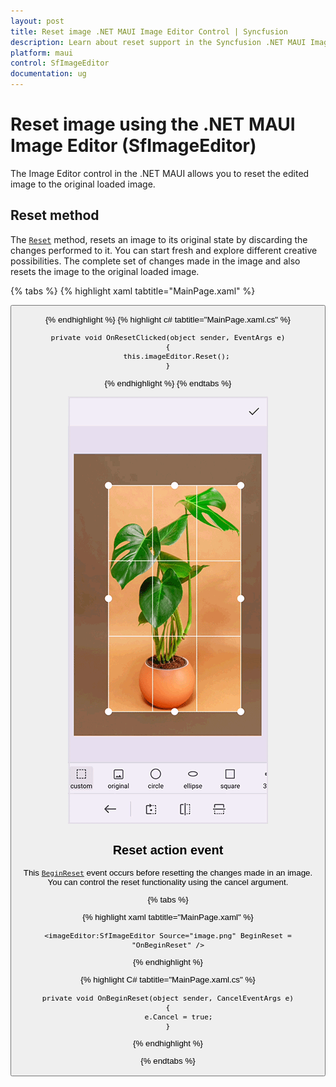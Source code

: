 ```yaml
---
layout: post
title: Reset image .NET MAUI Image Editor Control | Syncfusion
description: Learn about reset support in the Syncfusion .NET MAUI ImageEditor(SfImageEditor) control and more.
platform: maui
control: SfImageEditor
documentation: ug
---
```


# Reset image using the .NET MAUI Image Editor (SfImageEditor)

The Image Editor control in the .NET MAUI allows you to reset the edited image to the original loaded image.

## Reset method

The [`Reset`](https://help.syncfusion.com/cr/maui/Syncfusion.Maui.ImageEditor.SfImageEditor.html#Syncfusion_Maui_ImageEditor_SfImageEditor_Reset) method, resets an image to its original state by discarding the changes performed to it. You can start fresh and explore different creative possibilities. The complete set of changes made in the image and also resets the image to the original loaded image.

{% tabs %}
{% highlight xaml tabtitle="MainPage.xaml" %}

   <Grid RowDefinitions="0.9*, 0.1*">
        <imageEditor:SfImageEditor x:Name="imageEditor"
                                   Source="image.jpeg" />
        <Button Grid.Row="1"
                Text="Reset"
                Clicked="OnResetClicked" />
    </Grid>  

{% endhighlight %}
{% highlight c# tabtitle="MainPage.xaml.cs" %}

    private void OnResetClicked(object sender, EventArgs e)
    {
        this.imageEditor.Reset();
    }

{% endhighlight %}
{% endtabs %}

![Reset Image in .NET Maui ImageEditor](images/reset/imageeditor-reset-image.gif)

## Reset action event

This [`BeginReset`](https://help.syncfusion.com/cr/maui/Syncfusion.Maui.ImageEditor.SfImageEditor.html#Syncfusion_Maui_ImageEditor_SfImageEditor_BeginReset) event occurs before resetting the changes made in an image. You can control the reset functionality using the cancel argument.

{% tabs %}

{% highlight xaml tabtitle="MainPage.xaml" %}

    <imageEditor:SfImageEditor Source="image.png" BeginReset = "OnBeginReset" />

{% endhighlight %}

{% highlight C# tabtitle="MainPage.xaml.cs" %}
            
    private void OnBeginReset(object sender, CancelEventArgs e)
    {
         e.Cancel = true;
    }

{% endhighlight %}

{% endtabs %}
